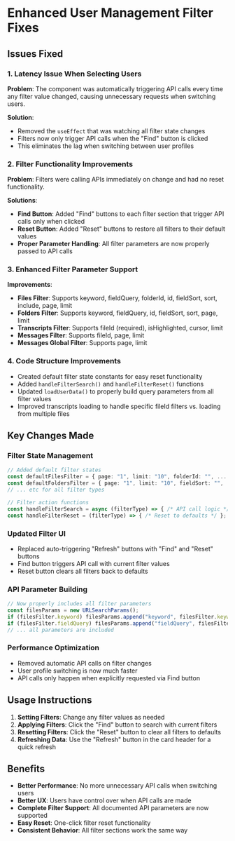 # Enhanced User Management Filter Fixes

## Issues Fixed

### 1. Latency Issue When Selecting Users
**Problem**: The component was automatically triggering API calls every time any filter value changed, causing unnecessary requests when switching users.

**Solution**: 
- Removed the `useEffect` that was watching all filter state changes
- Filters now only trigger API calls when the "Find" button is clicked
- This eliminates the lag when switching between user profiles

### 2. Filter Functionality Improvements
**Problem**: Filters were calling APIs immediately on change and had no reset functionality.

**Solutions**:
- **Find Button**: Added "Find" buttons to each filter section that trigger API calls only when clicked
- **Reset Button**: Added "Reset" buttons to restore all filters to their default values
- **Proper Parameter Handling**: All filter parameters are now properly passed to API calls

### 3. Enhanced Filter Parameter Support
**Improvements**:
- **Files Filter**: Supports keyword, fieldQuery, folderId, id, fieldSort, sort, include, page, limit
- **Folders Filter**: Supports keyword, fieldQuery, id, fieldSort, sort, page, limit  
- **Transcripts Filter**: Supports fileId (required), isHighlighted, cursor, limit
- **Messages Filter**: Supports fileId, page, limit
- **Messages Global Filter**: Supports page, limit

### 4. Code Structure Improvements
- Created default filter state constants for easy reset functionality
- Added `handleFilterSearch()` and `handleFilterReset()` functions
- Updated `loadUserData()` to properly build query parameters from all filter values
- Improved transcripts loading to handle specific fileId filters vs. loading from multiple files

## Key Changes Made

### Filter State Management
```typescript
// Added default filter states
const defaultFilesFilter = { page: "1", limit: "10", folderId: "", ... };
const defaultFoldersFilter = { page: "1", limit: "10", fieldSort: "", ... };
// ... etc for all filter types

// Filter action functions
const handleFilterSearch = async (filterType) => { /* API call logic */ };
const handleFilterReset = (filterType) => { /* Reset to defaults */ };
```

### Updated Filter UI
- Replaced auto-triggering "Refresh" buttons with "Find" and "Reset" buttons
- Find button triggers API call with current filter values
- Reset button clears all filters back to defaults

### API Parameter Building
```typescript
// Now properly includes all filter parameters
const filesParams = new URLSearchParams();
if (filesFilter.keyword) filesParams.append("keyword", filesFilter.keyword);
if (filesFilter.fieldQuery) filesParams.append("fieldQuery", filesFilter.fieldQuery);
// ... all parameters are included
```

### Performance Optimization
- Removed automatic API calls on filter changes
- User profile switching is now much faster
- API calls only happen when explicitly requested via Find button

## Usage Instructions

1. **Setting Filters**: Change any filter values as needed
2. **Applying Filters**: Click the "Find" button to search with current filters
3. **Resetting Filters**: Click the "Reset" button to clear all filters to defaults
4. **Refreshing Data**: Use the "Refresh" button in the card header for a quick refresh

## Benefits

- **Better Performance**: No more unnecessary API calls when switching users
- **Better UX**: Users have control over when API calls are made
- **Complete Filter Support**: All documented API parameters are now supported
- **Easy Reset**: One-click filter reset functionality
- **Consistent Behavior**: All filter sections work the same way

